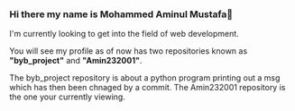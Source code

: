 ### Hi there my name is Mohammed Aminul Mustafa👋
I'm currently looking to get into the field of web development.

You will see my profile as of now has two repositories known as **"byb_project"** and **"Amin232001"**.

The byb_project repository is about a python program printing out a msg which has then been chnaged by a commit. The Amin232001 repository is the one your currently viewing.
<!--
**Amin232001/Amin232001** is a ✨ _special_ ✨ repository because its `README.md` (this file) appears on your GitHub profile.

Here are some ideas to get you started:

- 🔭 I’m currently working on ...
- 🌱 I’m currently learning ...
- 👯 I’m looking to collaborate on ...
- 🤔 I’m looking for help with ...
- 💬 Ask me about ...
- 📫 How to reach me: ...
- 😄 Pronouns: ...
- ⚡ Fun fact: ...
-->
